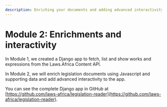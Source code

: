 ```yaml
---
description: Enriching your documents and adding advanced interactivity.
---
```


# Module 2: Enrichments and interactivity

In Module 1, we created a Django app to fetch, list and show works and expressions from the Laws.Africa Content API.

In Module 2, we will enrich legislation documents using Javascript and supporting data and add advanced interactivity to the app.

You can see the complete Django app in GitHub at [https://github.com/laws-africa/legislation-reader](https://github.com/laws-africa/legislation-reader).
